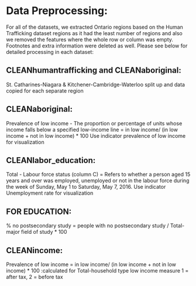 # Data Preprocessing:

For all of the datasets, we extracted Ontario regions based on the Human Trafficking dataset regions as it had the least number of regions and also we removed the features where the whole row or column was empty. Footnotes and extra information were deleted as well. Please see below for detailed processing in each dataset:

## CLEANhumantrafficking and CLEANaboriginal: 

St. Catharines-Niagara & Kitchener-Cambridge-Waterloo split up and data copied for each separate region

## CLEANaboriginal:  

Prevalence of low income - The proportion or percentage of units whose income falls below a specified low-income line
                   = in low income/ (in low income + not in low income) * 100
                  Use indicator prevalence of low income for visualization

## CLEANlabor_education: 

Total - Labour force status (column C) = Refers to whether a person aged 15 years and over was employed, 
                      unemployed or not in the labour force during the week of Sunday, May 1 to Saturday, May 7, 2016.
                      Use indicator Unemployment rate for visualization
                      
## FOR EDUCATION: 

% no postsecondary study = people with no postsecondary study / Total- major field of study * 100

## CLEANincome:  

Prevalence of low income = in low income/ (in low income + not in low income) * 100 :calculated for Total-household type
                  low income measure 1 = after tax, 2 = before tax
             
             

